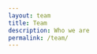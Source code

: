 ```yaml
---
layout: team
title: Team
description: Who we are
permalink: /team/
---
```


<!-- On this page you can list team members by defining them in [`_data/team.yml`](https://raw.githubusercontent.com/peterdesmet/petridish/main/_data/team.yml). -->
